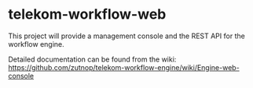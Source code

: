 telekom-workflow-web
=======================

This project will provide a management console and the REST API for the workflow engine.

Detailed documentation can be found from the wiki: https://github.com/zutnop/telekom-workflow-engine/wiki/Engine-web-console